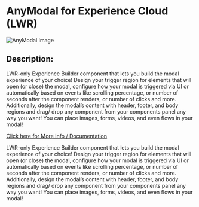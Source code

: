 # AnyModal for Experience Cloud (LWR)
![AnyModal Image ](https://user-images.githubusercontent.com/8514282/192587777-165f77e9-5754-4f44-ae3c-01183238abf5.png)

## Description:

LWR-only Experience Builder component that lets you build the modal experience of your choice! Design your trigger region for elements that will open (or close) the modal, configure how your modal is triggered via UI or automatically based on events like scrolling percentage, or number of seconds after the component renders, or number of clicks and more. Additionally, design the modal’s content with header, footer, and body regions and drag/ drop any component from your components panel any way you want! You can place images, forms, videos, and even flows in your modal!  

[Click here for More Info / Documentation](https://salesforce.quip.com/wjuwADtDbl69)

LWR-only Experience Builder component that lets you build the modal experience of your choice! Design your trigger region for elements that will open (or close) the modal, configure how your modal is triggered via UI or automatically based on events like scrolling percentage, or number of seconds after the component renders, or number of clicks and more. Additionally, design the modal’s content with header, footer, and body regions and drag/ drop any component from your components panel any way you want! You can place images, forms, videos, and even flows in your modal!  
